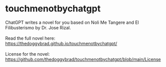 # touchmenotbychatgpt
ChatGPT writes a novel for you based on Noli Me Tangere and El Filibusterismo by Dr. Jose Rizal.
<br>
<br>
Read the full novel here: https://thedoggybrad.github.io/touchmenotbychatgpt/
<br>
<br>
License for the novel: https://github.com/thedoggybrad/touchmenotbychatgpt/blob/main/License

